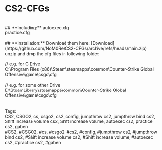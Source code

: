 # CS2-CFGs
<br/>
## **Including:**
autoexec.cfg<br/>
practice.cfg<br/>
<br/>
## **Installation:**
Download them here: [Download](https://github.com/NoM0Re/CS2-CFGs/archive/refs/heads/main.zip)<br/>
unzip and drop the cfg files in following folder:<br/>
<br/>
// e.g. for C Drive<br/>
C:\Program Files (x86)\Steam\steamapps\common\Counter-Strike Global Offensive\game\csgo\cfg<br/>
<br/>
// e.g. for some other Drive<br/>
E:\SteamLibrary\steamapps\common\Counter-Strike Global Offensive\game\csgo\cfg<br/>
<br/>
<br/>
Tags:<br/>
CS2, CSGO2, cs, csgo2, cs2, config, jumpthrow cs2, jumpthrow bind cs2, Shift increase volume cs2, Shift increase volume, autoexec cs2, practice cs2, gaben<br/>
#CS2, #CSGO2, #cs, #csgo2, #cs2, #config, #jumpthrow cs2, #jumpthrow bind cs2, #Shift increase volume cs2, #Shift increase volume, #autoexec cs2, #practice cs2, #gaben
